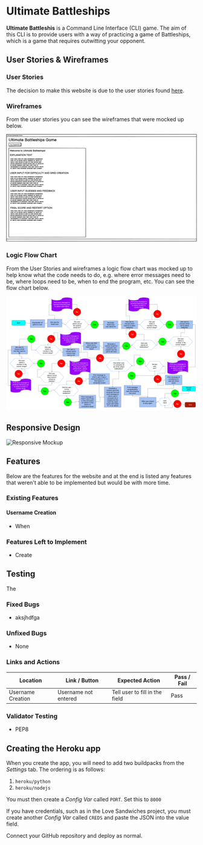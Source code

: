 # Ultimate Battleships

**Ultimate Battleshis** is a Command Line Interface (CLI) game. The aim of this CLI is to provide users with a way of practicing a game of Battleships, which is a game that requires outwitting your opponent.

## User Stories & Wireframes

### User Stories

The decision to make this website is due to the user stories found [here](userstory.md).

### Wireframes

From the user stories you can see the wireframes that were mocked up below.

![CLI Wireframe](assets/readmeimgs/wireframe.png)

### Logic Flow Chart

From the User Stories and wireframes a logic flow chart was mocked up to help know what the code needs to do, e.g. where error messages need to be, where loops need to be, when to end the program, etc. You can see the flow chart below.

![Logic Flowchart](assets/readmeimgs/ultimate_battleships_logic_flowchart.png)

## Responsive Design

![Responsive Mockup](INSERT)

## Features

Below are the features for the website and at the end is listed any features that weren't able to be implemented but would be with more time.

### Existing Features

#### Username Creation

- When 

### Features Left to Implement

- Create

## Testing

The 

### Fixed Bugs

- aksjhdfga

### Unfixed Bugs

- None

### Links and Actions

| Location | Link / Button | Expected Action | Pass / Fail |
| ----- | ----- | ----- | ----- |
| Username Creation | Username not entered | Tell user to fill in the field | Pass |

### Validator Testing

- PEP8

## Creating the Heroku app

When you create the app, you will need to add two buildpacks from the _Settings_ tab. The ordering is as follows:

1. `heroku/python`
2. `heroku/nodejs`

You must then create a _Config Var_ called `PORT`. Set this to `8000`

If you have credentials, such as in the Love Sandwiches project, you must create another _Config Var_ called `CREDS` and paste the JSON into the value field.

Connect your GitHub repository and deploy as normal.
